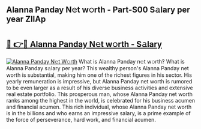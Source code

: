 ## Alanna Panday N𝚎t w𝚘rth - Part-S00 S𝚊lary per year ZIIAp

# <h2><a href="http://gc2208.nevu.top/?p=Alanna+Panday">🔗 👉🔴 Alanna Panday N𝚎t w𝚘rth - S𝚊lary</a></h2>

[![Alanna Panday N𝚎t W𝚘rth](https://i.imgur.com/Oavwk0R.jpeg)](http://gc2208.nevu.top/?p=Alanna+Panday)
What is Alanna Panday n𝚎t w𝚘rth? What is Alanna Panday s𝚊lary per year?
This wealthy person's Alanna Panday net worth is substantial, making him one of the richest figures in his sector. His yearly remuneration is impressive, but Alanna Panday net worth is rumored to be even larger as a result of his diverse business activities and extensive real estate portfolio. This prosperous man, whose Alanna Panday net worth ranks among the highest in the world, is celebrated for his business acumen and financial acumen. This rich individual, whose Alanna Panday net worth is in the billions and who earns an impressive salary, is a prime example of the force of perseverance, hard work, and financial acumen.
